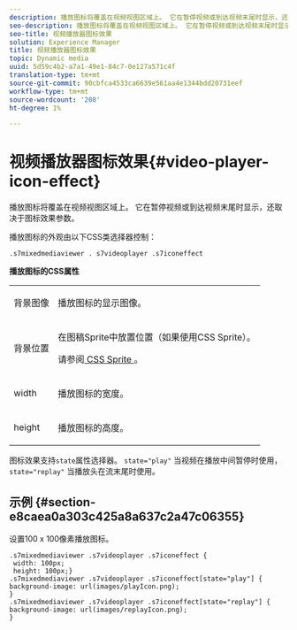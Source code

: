```yaml
---
description: 播放图标将覆盖在视频视图区域上。 它在暂停视频或到达视频末尾时显示，还取决于图标效果参数。
seo-description: 播放图标将覆盖在视频视图区域上。 它在暂停视频或到达视频末尾时显示，还取决于图标效果参数。
seo-title: 视频播放器图标效果
solution: Experience Manager
title: 视频播放器图标效果
topic: Dynamic media
uuid: 5d59c4b2-a7a1-49e1-84c7-0e127a571c4f
translation-type: tm+mt
source-git-commit: 90cbfca4533ca6639e561aa4e1344bdd20731eef
workflow-type: tm+mt
source-wordcount: '208'
ht-degree: 1%

---
```



# 视频播放器图标效果{#video-player-icon-effect}

播放图标将覆盖在视频视图区域上。 它在暂停视频或到达视频末尾时显示，还取决于图标效果参数。

<!--<a id="section_061E550C1C1D4DB2BD663A898895B38C"></a>-->

播放图标的外观由以下CSS类选择器控制：

```
.s7mixedmediaviewer . s7videoplayer .s7iconeffect
```

**播放图标的CSS属性**

<table id="table_C48C56E696304C9BAFEE71BA9EA9A174"> 
 <tbody> 
  <tr> 
   <td colname="col1"> <p> <span class="codeph"> 背景图像  </span> </p> </td> 
   <td colname="col2"> <p> 播放图标的显示图像。 </p> </td> 
  </tr> 
  <tr> 
   <td colname="col1"> <p> <span class="codeph"> 背景位置  </span> </p> </td> 
   <td colname="col2"> <p> 在图稿Sprite中放置位置（如果使用CSS Sprite）。 </p> <p>请参阅<a href="../../../c-html5-s7-aem-asset-viewers/c-html5-mixedmedia-viewer-about/c-html5-mixedmedia-viewer-customizingviewer/c-html5-mixedmedia-viewer-customizingviewer.md#section-209a43dfbddf4fc589e79cddaf233f50" format="dita" scope="local"> CSS Sprite </a>。 </p> </td> 
  </tr> 
  <tr> 
   <td colname="col1"> <p> <span class="codeph"> width </span> </p> </td> 
   <td colname="col2"> <p> 播放图标的宽度。 </p> </td> 
  </tr> 
  <tr> 
   <td colname="col1"> <p> <span class="codeph"> height </span> </p> </td> 
   <td colname="col2"> <p>播放图标的高度。 </p> </td> 
  </tr> 
 </tbody> 
</table>

图标效果支持`state`属性选择器。 `state="play"` 当视频在播放中间暂停时使用， `state="replay"` 当播放头在流末尾时使用。

## 示例 {#section-e8caea0a303c425a8a637c2a47c06355}

设置100 x 100像素播放图标。

```
.s7mixedmediaviewer .s7videoplayer .s7iconeffect { 
 width: 100px; 
 height: 100px;} 
.s7mixedmediaviewer .s7videoplayer .s7iconeffect[state="play"] { 
background-image: url(images/playIcon.png); 
} 
.s7mixedmediaviewer .s7videoplayer .s7iconeffect[state="replay"] { 
background-image: url(images/replayIcon.png); 
}
```

